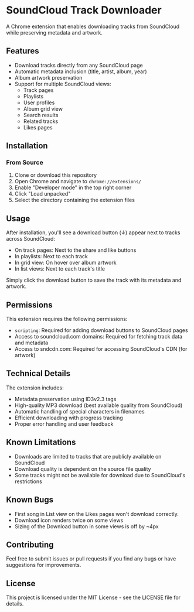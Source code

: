 # SoundCloud Track Downloader

A Chrome extension that enables downloading tracks from SoundCloud while preserving metadata and artwork.

## Features

- Download tracks directly from any SoundCloud page
- Automatic metadata inclusion (title, artist, album, year)
- Album artwork preservation
- Support for multiple SoundCloud views:
  - Track pages
  - Playlists
  - User profiles
  - Album grid view
  - Search results
  - Related tracks
  - Likes pages

## Installation

### From Source

1. Clone or download this repository
2. Open Chrome and navigate to `chrome://extensions/`
3. Enable "Developer mode" in the top right corner
4. Click "Load unpacked"
5. Select the directory containing the extension files

## Usage

After installation, you'll see a download button (↓) appear next to tracks across SoundCloud:

- On track pages: Next to the share and like buttons
- In playlists: Next to each track
- In grid view: On hover over album artwork
- In list views: Next to each track's title

Simply click the download button to save the track with its metadata and artwork.

## Permissions

This extension requires the following permissions:

- `scripting`: Required for adding download buttons to SoundCloud pages
- Access to soundcloud.com domains: Required for fetching track data and metadata
- Access to sndcdn.com: Required for accessing SoundCloud's CDN (for artwork)

## Technical Details

The extension includes:

- Metadata preservation using ID3v2.3 tags
- High-quality MP3 download (best available quality from SoundCloud)
- Automatic handling of special characters in filenames
- Efficient downloading with progress tracking
- Proper error handling and user feedback

## Known Limitations

- Downloads are limited to tracks that are publicly available on SoundCloud
- Download quality is dependent on the source file quality
- Some tracks might not be available for download due to SoundCloud's restrictions

## Known Bugs

- First song in List view on the Likes pages won't download correctly.
- Download icon renders twice on some views
- Sizing of the Download button in some views is off by ~4px

## Contributing

Feel free to submit issues or pull requests if you find any bugs or have suggestions for improvements.

## License

This project is licensed under the MIT License - see the LICENSE file for details.
